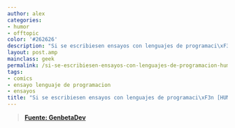 ```yaml
---
author: alex
categories:
- humor
- offtopic
color: '#262626'
description: "Si se escribiesen ensayos con lenguajes de programaci\xF3n [HUMOR]"
layout: post.amp
mainclass: geek
permalink: /si-se-escribiesen-ensayos-con-lenguajes-de-programacion-humor/
tags:
- comics
- ensayo lenguaje de programacion
- ensayos
title: "Si se escribiesen ensayos con lenguajes de programaci\xF3n [HUMOR]"
---
```


<figure>
<amp-img on="tap:lightbox1" role="button" tabindex="0" layout="responsive" src="/img/2012/06/AvpFizXCAAA3RXp1.jpg" alt="" title="AvpFizXCAAA3RXp" width="650px" height="1673px" />
</figure>

> **<a href="http://www.genbetadev.com/lenguajes-y-plataformas/si-escribiesemos-ensayos-con-lenguajes-de-programacion" target="_blank">Fuente: GenbetaDev</a>**